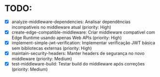 # TODO:

- [x] analyze-middleware-dependencies: Analisar dependências incompatíveis no middleware atual (priority: High)
- [x] create-edge-compatible-middleware: Criar middleware compatível com Edge Runtime usando apenas Web APIs (priority: High)
- [x] implement-simple-jwt-verification: Implementar verificação JWT básica sem bibliotecas externas (priority: High)
- [x] maintain-security-headers: Manter headers de segurança no novo middleware (priority: Medium)
- [x] test-middleware-build: Testar build do middleware após correções (priority: Medium)
